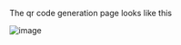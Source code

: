 The qr code generation page looks like this



![image](https://github.com/egor154/generator-qr/assets/60449070/fea0be7b-6760-4e51-97c8-77f7af0f61f3)
